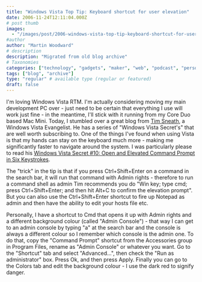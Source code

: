 ```yaml
---
title: "Windows Vista Top Tip: Keyboard shortcut for user elevation"
date: 2006-11-24T12:11:04.000Z
# post thumb
images:
  - "/images/post/2006-windows-vista-top-tip-keyboard-shortcut-for-user-elevation.jpg"
#author
author: "Martin Woodward"
# description
description: "Migrated from old blog archive"
# Taxonomies
categories: ["technology", "gadgets", "maker", "web", "podcast", "personal"]
tags: ["blog", "archive"]
type: "regular" # available type (regular or featured)
draft: false
---
```


I'm loving Windows Vista RTM. I'm actually considering moving my main development PC over - just need to be certain that everything I use will work just fine - in the meantime, I'll stick with it running from my Core Duo based Mac Mini. Today, I stumbled over a great blog from [Tim Sneath](http://blogs.msdn.com/tims/default.aspx), a Windows Vista Evangelist. He has a series of "Windows Vista Secret's" that are well worth subscribing to. One of the things I've found when using Vista is that my hands can stay on the keyboard much more - making me significantly faster to navigate around the system. I was particularly please to read his [Windows Vista Secret #10: Open and Elevated Command Prompt in Six Keystrokes](http://blogs.msdn.com/tims/archive/2006/11/02/windows-vista-secret-10-open-an-elevated-command-prompt-in-six-keystrokes.aspx).

The "trick" in the tip is that if you press Ctrl+Shift+Enter on a command in the search bar, it will run that command with Admin rights - therefore to run a command shell as admin Tim recommends you do "Win key; type cmd; press Ctrl+Shift+Enter; and then hit Alt+C to confirm the elevation prompt". But you can also use the Ctrl+Shift+Enter shortcut to fire up Notepad as admin and then have the ability to edit your hosts file etc.

Personally, I have a shortcut to Cmd that opens it up with Admin rights and a different background colour (called "Admin Console") - that way I can get to an admin console by typing "a" at the search bar and the console is always a different colour so I remember which console is the admin one. To do that, copy the "Command Prompt" shortcut from the Accessories group in Program Files, rename as "Admin Console" or whatever you want. Go to the "Shortcut" tab and select "Advanced...", then check the "Run as administrator" box. Press Ok, and then press Apply. Finally you can go to the Colors tab and edit the background colour - I use the dark red to signify danger.
